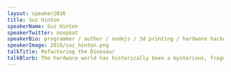 ```yaml
---
layout: speaker2016
title: Suz Hinton
speakerName: Suz Hinton
speakerTwitter: noopkat
speakerBio: programmer / author / nodejs / 3d printing / hardware hacker / nice person
speakerImage: 2016/suz_hinton.png
talkTitle: Refactoring the Dinosaur
talkBlurb: The hardware world has historically been a mysterious, fragmented land of cryptic code. By leveraging the strengths of NodeJS, old tools and libraries can be greatly improved when rewritten in JavaScript. Keeping this in mind, how do you even go about refactoring a fossilized piece of software while still preserving your sanity? Why even do this?<br/><br/>To answer these questions, we’ll dig into a case study, showing how you can create a modern, JavaScript-powered interface for users to program your device. You’ll take away lessons on how to ensure the tools you create can deliver a delightful user experience to both end users and fellow developers. Preferably without bricking any microchips along the way!
---
```


